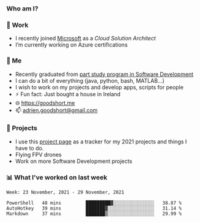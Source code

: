 ### Who am I?

<!--
**goodshort/goodshort** is a ✨ _special_ ✨ repository because its `README.md` (this file) appears on your GitHub profile.
-->
### 💼 Work
- I recently joined [Microsoft](https://www.microsoft.com/) as a _Cloud Solution Architect_
- I’m currently working on Azure certifications

### 🌱 Me
- Recently graduated from [part study program in Software Development](https://www.goodshort.me/who-am-i/studies#higher-diploma-in-software-development)
- I can do a bit of everything (java, python, bash, MATLAB...)
- I wish to work on my projects and develop apps, scripts for people
- ⚡ Fun fact: Just bought a house in Ireland
- 🌐 https://goodshort.me
- 📫 adrien.goodshort@gmail.com

### 🚧 Projects

- I use this [project page](https://github.com/users/goodshort/projects/2) as a tracker for my 2021 projects and things I have to do.
- Flying FPV drones
- Work on more Software Development projects

### 📊 What I've worked on last week

<!--START_SECTION:waka-->
```text
Week: 23 November, 2021 - 29 November, 2021

PowerShell   48 mins         █████████▓░░░░░░░░░░░░░░░   38.87 % 
AutoHotkey   39 mins         ███████▓░░░░░░░░░░░░░░░░░   31.14 % 
Markdown     37 mins         ███████▒░░░░░░░░░░░░░░░░░   29.99 % 
```
<!--END_SECTION:waka-->
